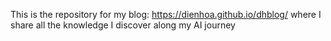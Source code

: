 This is the repository for my blog: https://dienhoa.github.io/dhblog/ where I share all the knowledge I discover along my AI journey